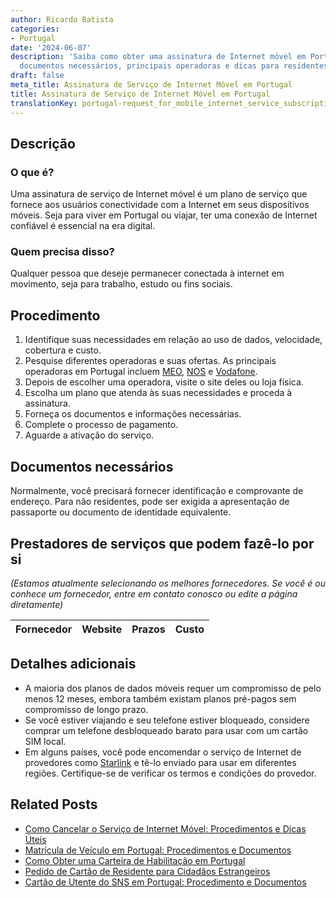 ```yaml
---
author: Ricardo Batista
categories:
- Portugal
date: '2024-06-07'
description: 'Saiba como obter uma assinatura de Internet móvel em Portugal: procedimentos,
  documentos necessários, principais operadoras e dicas para residentes e viajantes.'
draft: false
meta_title: Assinatura de Serviço de Internet Móvel em Portugal
title: Assinatura de Serviço de Internet Móvel em Portugal
translationKey: portugal-request_for_mobile_internet_service_subscription
---
```



## Descrição
### O que é?
Uma assinatura de serviço de Internet móvel é um plano de serviço que fornece aos usuários conectividade com a Internet em seus dispositivos móveis. Seja para viver em Portugal ou viajar, ter uma conexão de Internet confiável é essencial na era digital.

### Quem precisa disso?
Qualquer pessoa que deseje permanecer conectada à internet em movimento, seja para trabalho, estudo ou fins sociais.

## Procedimento
1. Identifique suas necessidades em relação ao uso de dados, velocidade, cobertura e custo.
2. Pesquise diferentes operadoras e suas ofertas. As principais operadoras em Portugal incluem [MEO](https://www.meo.pt/), [NOS](https://www.nos.pt/) e [Vodafone](https://www.vodafone.pt/).
3. Depois de escolher uma operadora, visite o site deles ou loja física.
4. Escolha um plano que atenda às suas necessidades e proceda à assinatura.
5. Forneça os documentos e informações necessárias.
6. Complete o processo de pagamento.
7. Aguarde a ativação do serviço.

## Documentos necessários
Normalmente, você precisará fornecer identificação e comprovante de endereço. Para não residentes, pode ser exigida a apresentação de passaporte ou documento de identidade equivalente.

## Prestadores de serviços que podem fazê-lo por si
_(Estamos atualmente selecionando os melhores fornecedores. Se você é ou conhece um fornecedor, entre em contato conosco ou edite a página diretamente)_

| Fornecedor      |     Website     |     Prazos       |       Custo      |
| :-------------: | :-------------: |  :-------------: | :-------------: |

## Detalhes adicionais
* A maioria dos planos de dados móveis requer um compromisso de pelo menos 12 meses, embora também existam planos pré-pagos sem compromisso de longo prazo.
* Se você estiver viajando e seu telefone estiver bloqueado, considere comprar um telefone desbloqueado barato para usar com um cartão SIM local.
* Em alguns países, você pode encomendar o serviço de Internet de provedores como [Starlink](https://www.starlink.com/) e tê-lo enviado para usar em diferentes regiões. Certifique-se de verificar os termos e condições do provedor.
## Related Posts

- [Como Cancelar o Serviço de Internet Móvel: Procedimentos e Dicas Úteis](https://tramitit.com/pt/guides/portugal/cancelamento_de_servico_de_net_movel/)
- [Matrícula de Veículo em Portugal: Procedimentos e Documentos](https://tramitit.com/pt/guides/portugal/pedido_de_registo_de_automovel/)
- [Como Obter uma Carteira de Habilitação em Portugal](https://tramitit.com/pt/guides/portugal/pedido_de_carta_de_conducao/)
- [Pedido de Cartão de Residente para Cidadãos Estrangeiros](https://tramitit.com/pt/guides/portugal/pedido_de_cartao_de_residente_para_cidadaos_estrangeiros/)
- [Cartão de Utente do SNS em Portugal: Procedimento e Documentos](https://tramitit.com/pt/guides/portugal/pedido_de_cartao_de_utente_do_sns/)